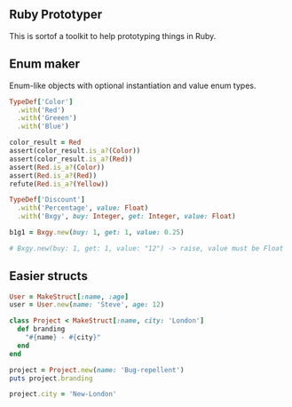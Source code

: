 Ruby Prototyper
---------------

This is sortof a toolkit to help prototyping things in Ruby.

## Enum maker

Enum-like objects with optional instantiation and value enum types.

```ruby
TypeDef['Color']
  .with('Red')
  .with('Greeen')
  .with('Blue')

color_result = Red
assert(color_result.is_a?(Color))
assert(color_result.is_a?(Red))
assert(Red.is_a?(Color))
assert(Red.is_a?(Red))
refute(Red.is_a?(Yellow))

TypeDef['Discount']
  .with('Percentage', value: Float)
  .with('Bxgy', buy: Integer, get: Integer, value: Float)

b1g1 = Bxgy.new(buy: 1, get: 1, value: 0.25)

# Bxgy.new(buy: 1, get: 1, value: "12") -> raise, value must be Float
```

## Easier structs

```ruby
User = MakeStruct[:name, :age]
user = User.new(name: 'Steve', age: 12)

class Project < MakeStruct[:name, city: 'London']
  def branding
    "#{name} - #{city}"
  end
end

project = Project.new(name: 'Bug-repellent')
puts project.branding

project.city = 'New-London'
```
